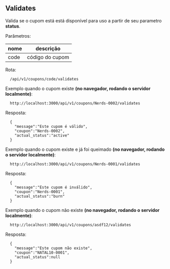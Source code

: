 ## Validates

Valida se o cupom está está disponível para uso a partir de seu parametro **status**.

Parâmetros:

| nome      | descrição               |
| --------- | ------------------------|
| code      | código do cupom         |

Rota:
```
  /api/v1/coupons/code/validates
```

Exemplo quando o cupom existe **(no navegador, rodando o servidor localmente)**:
```
  http://localhost:3000/api/v1/coupons/Nerds-0002/validates
```

Resposta:
```
  {
    "message":"Este cupom é válido",
    "coupon":"Nerds-0002",
    "actual_status":"active"
  }
```
Exemplo quando o cupom existe e já foi queimado **(no navegador, rodando o servidor localmente)**:
```
  http://localhost:3000/api/v1/coupons/Nerds-0001/validates
```
Resposta:
```
  {
    "message":"Este cupom é inválido",
    "coupon":"Nerds-0001",
    "actual_status":"burn"
  }

```

Exemplo quando o cupom não existe **(no navegador, rodando o servidor localmente)**:
```
  http://localhost:3000/api/v1/coupons/asdf12/validates
```

Resposta:
```
  {
    "message":"Este cupom não existe",
    "coupon":"NATAL10-0001",
    "actual_status":null
  }
```